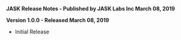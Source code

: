 **JASK Release Notes - Published by JASK Labs Inc March 08, 2019**


**Version 1.0.0 - Released March 08, 2019**

* Initial Release
